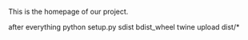 This is the homepage of our project.

after everything
python setup.py sdist bdist_wheel
twine upload dist/*

